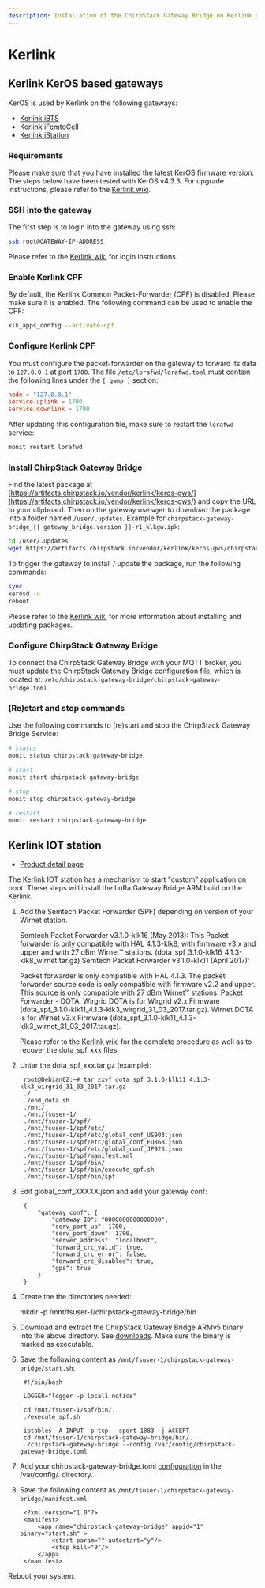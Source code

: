 ```yaml
---
description: Installation of the ChirpStack Gateway Bridge on Kerlink gateways.
---
```


# Kerlink

## Kerlink KerOS based gateways

KerOS is used by Kerlink on the following gateways:

* [Kerlink iBTS](https://www.kerlink.com/product/wirnet-ibts/)
* [Kerlink iFemtoCell](https://www.kerlink.com/product/wirnet-ifemtocell/)
* [Kerlink iStation](https://www.kerlink.com/product/wirnet-istation/)

### Requirements

Please make sure that you have installed the latest KerOS
firmware version. The steps below have been tested with KerOS v4.3.3. For
upgrade instructions, please refer to the [Kerlink wiki](http://wikikerlink.fr/wirnet-productline).

### SSH into the gateway

The first step is to login into the gateway using ssh:

```bash
ssh root@GATEWAY-IP-ADDRESS
```

Please refer to the [Kerlink wiki](http://wikikerlink.fr/wirnet-productline)
for login instructions.

### Enable Kerlink CPF

By default, the Kerlink Common Packet-Forwarder (CPF) is disabled. Please
make sure it is enabled. The following command can be used to enable the CPF:

```bash
klk_apps_config --activate-cpf
```

### Configure Kerlink CPF

You must configure the packet-forwarder on the gateway to forward its data to
`127.0.0.1` at port `1700`. The file `/etc/lorafwd/lorafwd.toml` must contain the
following lines under the `[ gwmp ]` section:

```toml
node = "127.0.0.1"
service.uplink = 1700
service.downlink = 1700
```

After updating this configuration file, make sure to restart the `lorafwd` service:

```bash
monit restart lorafwd
```

### Install ChirpStack Gateway Bridge

Find the latest package at [https://artifacts.chirpstack.io/vendor/kerlink/keros-gws/](https://artifacts.chirpstack.io/vendor/kerlink/keros-gws/)
and copy the URL to your clipboard. Then on the gateway use `wget` to download
the package into a folder named `/user/.updates`. Example for `chirpstack-gateway-bridge_{{ gateway_bridge.version }}-r1_klkgw.ipk`:

```bash
cd /user/.updates
wget https://artifacts.chirpstack.io/vendor/kerlink/keros-gws/chirpstack-gateway-bridge_{{ gateway_bridge.version }}-r1_klkgw.ipk
```

To trigger the gateway to install / update the package, run the following commands:

```bash
sync
kerosd -u
reboot
```

Please refer to the [Kerlink wiki](http://wikikerlink.fr/wirnet-productline)
for more information about installing and updating packages.

### Configure ChirpStack Gateway Bridge

To connect the ChirpStack Gateway Bridge with your MQTT broker, you must update
the ChirpStack Gateway Bridge configuration file, which is located at:
`/etc/chirpstack-gateway-bridge/chirpstack-gateway-bridge.toml`.

### (Re)start and stop commands

Use the following commands to (re)start and stop the ChirpStack Gateway Bridge Service:

```bash
# status
monit status chirpstack-gateway-bridge

# start
monit start chirpstack-gateway-bridge

# stop
monit stop chirpstack-gateway-bridge

# restart
monit restart chirpstack-gateway-bridge
```

## Kerlink IOT station

* [Product detail page](https://www.kerlink.com/product/wirnet-station/)

The Kerlink IOT station has a mechanism to start "custom" application on boot.
These steps will install the LoRa Gateway Bridge ARM build on the Kerlink.

1. Add the Semtech Packet Forwarder (SPF) depending on version of your Wirnet station.

	Semtech Packet Forwarder v3.1.0-klk16 (May 2018):
	This Packet forwarder is only compatible with HAL 4.1.3-klk8, with firmware v3.x and upper and with 27 dBm Wirnet™ stations.
	(dota_spf_3.1.0-klk16_4.1.3-klk8_wirnet.tar.gz)
	Semtech Packet Forwarder v3.1.0-klk11 (April 2017):

	Packet forwarder is only compatible with HAL 4.1.3.
	The packet forwarder source code is only compatible with firmware v2.2 and upper. This source is only compatible with 27 dBm Wirnet™ stations.
	Packet Forwarder - DOTA.
	Wirgrid DOTA is for Wirgrid v2.x Firmware (dota_spf_3.1.0-klk11_4.1.3-klk3_wirgrid_31_03_2017.tar.gz).
	Wirnet DOTA is for Wirnet v3.x Firmware (dota_spf_3.1.0-klk11_4.1.3-klk3_wirnet_31_03_2017.tar.gz).

	Please refer to the [Kerlink wiki](http://wikikerlink.fr/lora-station/) for the complete procedure as well as to recover the dota_spf_xxx files.

2. Untar the dota_spf_xxx.tar.gz (example):

		root@Debian02:~# tar zxvf dota_spf_3.1.0-klk11_4.1.3-klk3_wirgrid_31_03_2017.tar.gz
		./
		./end_dota.sh
		./mnt/
		./mnt/fsuser-1/
		./mnt/fsuser-1/spf/
		./mnt/fsuser-1/spf/etc/
		./mnt/fsuser-1/spf/etc/global_conf_US903.json
		./mnt/fsuser-1/spf/etc/global_conf_EU868.json
		./mnt/fsuser-1/spf/etc/global_conf_JP923.json
		./mnt/fsuser-1/spf/manifest.xml
		./mnt/fsuser-1/spf/bin/
		./mnt/fsuser-1/spf/bin/execute_spf.sh
		./mnt/fsuser-1/spf/bin/spf

3. Edit global_conf_XXXXX.json and add your gateway conf:

		{
			"gateway_conf": {
				"gateway_ID": "0000000000000000",
				"serv_port_up": 1700,
				"serv_port_down": 1700,
				"server_address": "localhost",
				"forward_crc_valid": true,
				"forward_crc_error": false,
				"forward_crc_disabled": true,
				"gps": true
			}
		}

4. Create the the directories needed:

	mkdir -p /mnt/fsuser-1/chirpstack-gateway-bridge/bin

5. Download and extract the ChirpStack Gateway Bridge ARMv5 binary into the above
   directory. See [downloads](../downloads.md).
   Make sure the binary is marked as executable.

6. Save the following content as `/mnt/fsuser-1/chirpstack-gateway-bridge/start.sh`:

		#!/bin/bash

		LOGGER="logger -p local1.notice"

		cd /mnt/fsuser-1/spf/bin/.
		./execute_spf.sh

		iptables -A INPUT -p tcp --sport 1883 -j ACCEPT
		cd /mnt/fsuser-1/chirpstack-gateway-bridge/bin/.
		./chirpstack-gateway-bridge --config /var/config/chirpstack-gateway-bridge.toml

7. Add your chirpstack-gateway-bridge.toml [configuration](../install/config.md) in the /var/config/. directory.

8. Save the following content as `/mnt/fsuser-1/chirpstack-gateway-bridge/manifest.xml`:

		<?xml version="1.0"?>
		<manifest>
			<app name="chirpstack-gateway-bridge" appid="1" binary="start.sh" >
				<start param="" autostart="y"/>
				<stop kill="9"/>
			</app>
		</manifest>

Reboot your system.
